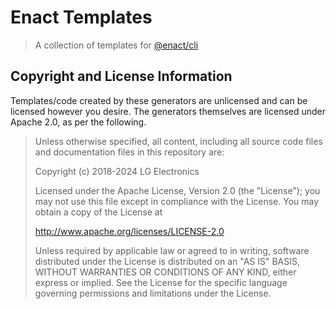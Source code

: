 # Enact Templates

> A collection of templates for [@enact/cli](https://github.com/enactjs/cli)

## Copyright and License Information

Templates/code created by these generators are unlicensed and can be licensed however you desire.  The generators themselves are licensed under Apache 2.0, as per the following.

> Unless otherwise specified, all content, including all source code files and documentation files in this repository are:
>
> Copyright (c) 2018-2024 LG Electronics
>
> Licensed under the Apache License, Version 2.0 (the "License"); you may not use this file except in compliance with the License. You may obtain a copy of the License at
>
> http://www.apache.org/licenses/LICENSE-2.0
>
> Unless required by applicable law or agreed to in writing, software distributed under the License is distributed on an "AS IS" BASIS, WITHOUT WARRANTIES OR CONDITIONS OF ANY KIND, either express or implied. See the License for the specific language governing permissions and limitations under the License.
